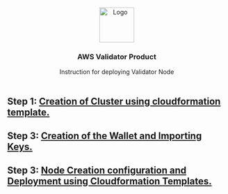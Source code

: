 

<br />
<p align="center">
  <a href="https://www.launchnodes.com/">
    <img src="https://logo-public.s3.us-east-2.amazonaws.com/app+icon.png" alt="Logo" width="80" height="80">
  </a>

  <h3 align="center">AWS Validator Product</h3>

  <p align="center">
    Instruction for deploying Validator Node
    <br />
   <br />
    
  </p>
</p>

## Step 1: [Creation of Cluster using cloudformation template.](https://docs.google.com/document/d/1gvCvYPKeZ3xUk9R1qXl8ALTo8PTOdgxSnCmob8Yh2RA/edit?usp=sharing)
<!-- <h2>
  Step 1:
  <a href=https://docs.google.com/document/d/1gvCvYPKeZ3xUk9R1qXl8ALTo8PTOdgxSnCmob8Yh2RA/edit?usp=sharing>
    Creation of Cluster using cloudformation template.
  </a> 
  
</h2> -->

## Step 3: [Creation of the Wallet and Importing Keys.](https://github.com/launchnodes/ValidatorNodeProduct/tree/main/Scripts)
<!-- <h2>
  Step 2:
  <a href=https://github.com/launchnodes/ValidatorNodeProduct/tree/main/Scripts>
    Creation of the Wallet and Importing Keys.
  </a> 
</h2> -->

## Step 3: [Node Creation configuration and Deployment using Cloudformation Templates.](https://docs.google.com/document/d/1gvCvYPKeZ3xUk9R1qXl8ALTo8PTOdgxSnCmob8Yh2RA/edit?usp=sharing)

<!-- <h2>
  Step 3:
  <a href=https://docs.google.com/document/d/1gvCvYPKeZ3xUk9R1qXl8ALTo8PTOdgxSnCmob8Yh2RA/edit?usp=sharing>
    Node Creation configuration and Deployment using Cloudformation Templates.
  </a> 
   
</h2> -->
